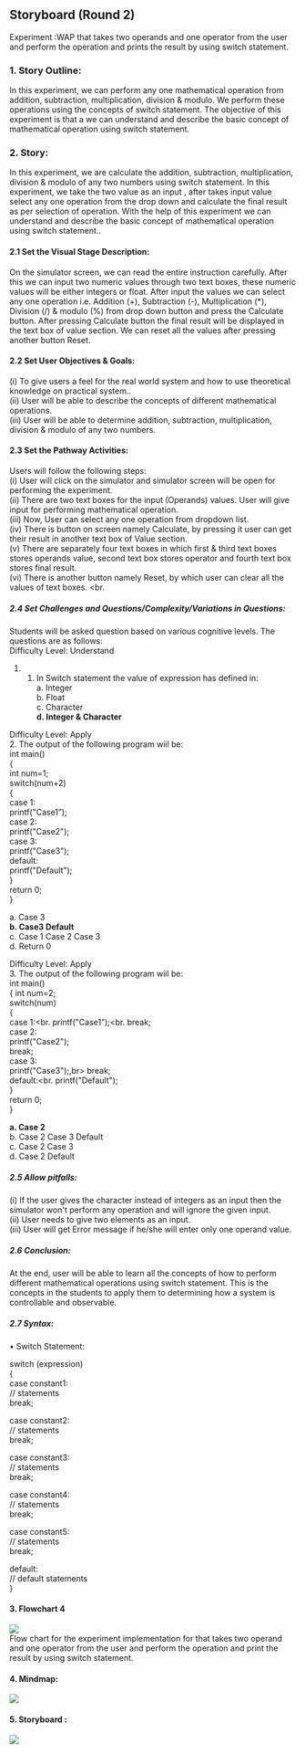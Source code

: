 ## Storyboard (Round 2)

Experiment :WAP that takes two operands and one operator from the user and perform the operation and prints the result by using switch statement.

### 1. Story Outline:

In this experiment, we can perform any one mathematical operation from addition, subtraction, multiplication, division & modulo. We perform these operations using the concepts of switch statement. The objective of this experiment is that a we can understand and describe the basic concept of mathematical operation using switch statement.

### 2. Story:

In this experiment, we are calculate the addition, subtraction, multiplication, division & modulo of any two numbers using switch statement. In this experiment, we take the two value as an input , after takes input value select any one operation from the drop down and calculate the  final result as per selection of operation. With the help of this experiment we can understand and describe the basic concept of mathematical operation using switch statement..<br>

#### 2.1 Set the Visual Stage Description:
On the simulator screen, we can read the entire instruction carefully. After this we can input two numeric values through two text boxes, these numeric values will be either integers or float. After input the values we can select any one operation i.e. Addition (+), Subtraction (-), Multiplication (*), Division (/) & modulo (%) from drop down button and press the Calculate button. After pressing Calculate button the final result will be displayed in the text box of value section. We can reset all the values after pressing another button Reset.  

#### 2.2 Set User Objectives & Goals:
(i) To give users a feel for the real world system and how to use theoretical knowledge on practical system..<br>
(ii) User will be able to describe the concepts of different mathematical operations.<br>
(iii) User will be able to determine addition, subtraction, multiplication, division & modulo of any two numbers.<br>

#### 2.3 Set the Pathway Activities:

Users will follow the following steps:<br>
(i) User will click on the simulator and simulator screen will be open for performing the experiment.<br> 
(ii) There are two text boxes for the input (Operands) values. User will give input for performing mathematical operation.<br>
(iii) Now, User can select any one operation from dropdown list.<br>
(iv) There is button on screen namely Calculate, by pressing it user can get their result in another text box of Value section.<br>
(v) There are separately four text boxes in which first & third text boxes stores operands value, second text box stores operator and fourth text box stores final result.  <br>
(vi) There is another button namely Reset, by which user can clear all the values of text boxes. <br.

##### 2.4 Set Challenges and Questions/Complexity/Variations in Questions:

Students will be asked question based on various cognitive levels. The questions are as follows:<br>
Difficulty Level: Understand<br>
1. 1.	In Switch statement the value of expression has defined in:<br>
a.	Integer <br>
b.	Float <br>
c.	Character <br>
<b>d.	Integer & Character</b><br> 

Difficulty Level: Apply<br>
2.	The output of the following program wiil be:<br>
int main()<br>
   {<br>
     int num=1;<br>
     switch(num+2)<br>
     {<br>
         case 1:<br>
           printf("Case1”);<br>
         case 2:<br>
           printf("Case2");<br>
         case 3:<br>
           printf("Case3");<br>
         default:<br>
          printf("Default");<br>
    }<br>
    return 0;<br>
  }<br>

a.	Case 3<br>
<b>b.	Case3 Default</b><br>
c.	Case 1 Case 2 Case 3<br>
d.	Return 0<br>
   
   Difficulty Level: Apply<br>
3.	The output of the following program wiil be:<br>
int main()<br>
   {
     int num=2;<br>
     switch(num)<br>
     {<br>
         case 1:<br.
           printf("Case1”);<br.
 		break;<br>
         case 2:<br>
           printf("Case2");<br>
		break;<br>
         case 3:<br>
           printf("Case3");,br>
		break;<br>
         default:<br.
          printf("Default");<br>
    }<br>
    return 0;<br>
  }<br>

<b>a.	Case 2</b><br>
b.	Case 2 Case 3 Default<br>
c.	Case 2 Case 3<br>
d.	Case 2  Default<br>


##### 2.5 Allow pitfalls:
(i) If the user gives the character instead of integers as an input then the simulator won't perform any operation and will ignore the given input.<br>
(ii) User needs to give two elements as an input.<br>
(iii) User will get Error message if he/she will enter only one operand value. 


##### 2.6 Conclusion:
At the end, user will be able to learn all the concepts of how to perform different mathematical operations using switch statement. This is the concepts in the students to apply them to determining how a system is controllable and observable.<br>

##### 2.7 Syntax: 
•	 Switch Statement:

switch (expression)<br>
{<br>
   case constant1:<br>
      // statements<br>
      break;

   case constant2:<br>
      // statements<br>
      break;

   case constant3:<br>
      // statements<br>
      break;


   case constant4:<br>
      // statements<br>
      break;


   case constant5:<br>
      // statements<br>
      break;

   default:<br>
      // default statements<br>
}
 


#### 3. Flowchart 4
<img src="flowchart/IMG-20200926-WA0007.jpg"/><br>
Flow chart for the experiment implementation for that takes two operand and one operator from the user and perform the operation and print the result by using switch statement.


#### 4. Mindmap:
<img src="mindmap/mindmapmindmap.png.jpeg.jpeg"/><br>

 

#### 5. Storyboard :
<img src="storyboard/storyboard.png.png"/>


